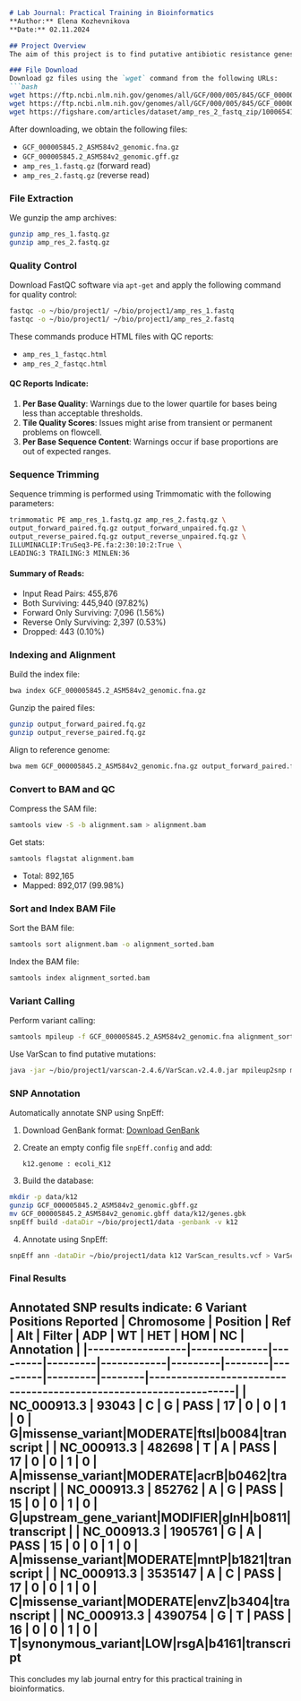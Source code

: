 ```markdown
# Lab Journal: Practical Training in Bioinformatics
**Author:** Elena Kozhevnikova  
**Date:** 02.11.2024  

## Project Overview
The aim of this project is to find putative antibiotic resistance genes in a laboratory *E. coli* strain compared to a natural non-resistant strain. We are provided with sequence reads of the strain under study and a reference wild-type genome.

### File Download
Download gz files using the `wget` command from the following URLs:
```bash
wget https://ftp.ncbi.nlm.nih.gov/genomes/all/GCF/000/005/845/GCF_000005845.2_ASM584v2/GCF_000005845.2_ASM584v2_genomic.fna.gz
wget https://ftp.ncbi.nlm.nih.gov/genomes/all/GCF/000/005/845/GCF_000005845.2_ASM584v2/GCF_000005845.2_ASM584v2_genomic.gff.gz
wget https://figshare.com/articles/dataset/amp_res_2_fastq_zip/10006541/3?file=23769692
```

After downloading, we obtain the following files:
- `GCF_000005845.2_ASM584v2_genomic.fna.gz`
- `GCF_000005845.2_ASM584v2_genomic.gff.gz`
- `amp_res_1.fastq.gz` (forward read)
- `amp_res_2.fastq.gz` (reverse read)

### File Extraction
We gunzip the amp archives:
```bash
gunzip amp_res_1.fastq.gz
gunzip amp_res_2.fastq.gz
```

### Quality Control
Download FastQC software via `apt-get` and apply the following command for quality control:
```bash
fastqc -o ~/bio/project1/ ~/bio/project1/amp_res_1.fastq
fastqc -o ~/bio/project1/ ~/bio/project1/amp_res_2.fastq
```

These commands produce HTML files with QC reports:
- `amp_res_1_fastqc.html`
- `amp_res_2_fastqc.html`

#### QC Reports Indicate:
1. **Per Base Quality**: Warnings due to the lower quartile for bases being less than acceptable thresholds.
2. **Tile Quality Scores**: Issues might arise from transient or permanent problems on flowcell.
3. **Per Base Sequence Content**: Warnings occur if base proportions are out of expected ranges.

### Sequence Trimming
Sequence trimming is performed using Trimmomatic with the following parameters:
```bash
trimmomatic PE amp_res_1.fastq.gz amp_res_2.fastq.gz \
output_forward_paired.fq.gz output_forward_unpaired.fq.gz \
output_reverse_paired.fq.gz output_reverse_unpaired.fq.gz \
ILLUMINACLIP:TruSeq3-PE.fa:2:30:10:2:True \
LEADING:3 TRAILING:3 MINLEN:36
```

#### Summary of Reads:
- Input Read Pairs: 455,876
- Both Surviving: 445,940 (97.82%)
- Forward Only Surviving: 7,096 (1.56%)
- Reverse Only Surviving: 2,397 (0.53%)
- Dropped: 443 (0.10%)

### Indexing and Alignment
Build the index file:
```bash
bwa index GCF_000005845.2_ASM584v2_genomic.fna.gz
```

Gunzip the paired files:
```bash
gunzip output_forward_paired.fq.gz
gunzip output_reverse_paired.fq.gz
```

Align to reference genome:
```bash
bwa mem GCF_000005845.2_ASM584v2_genomic.fna.gz output_forward_paired.fq output_reverse_paired.fq > alignment.sam
```

### Convert to BAM and QC
Compress the SAM file:
```bash
samtools view -S -b alignment.sam > alignment.bam
```

Get stats:
```bash
samtools flagstat alignment.bam
```
- Total: 892,165
- Mapped: 892,017 (99.98%)

### Sort and Index BAM File
Sort the BAM file:
```bash
samtools sort alignment.bam -o alignment_sorted.bam
```

Index the BAM file:
```bash
samtools index alignment_sorted.bam
```

### Variant Calling
Perform variant calling:
```bash
samtools mpileup -f GCF_000005845.2_ASM584v2_genomic.fna alignment_sorted.bam > my.mpileup
```

Use VarScan to find putative mutations:
```bash
java -jar ~/bio/project1/varscan-2.4.6/VarScan.v2.4.0.jar mpileup2snp my.mpileup --min-var-freq 0.5 --variants --output-vcf 1 > VarScan_results.vcf
```

### SNP Annotation
Automatically annotate SNP using SnpEff:
1. Download GenBank format:
   [Download GenBank](https://ftp.ncbi.nlm.nih.gov/genomes/all/GCF/000/005/845/GCF_000005845.2_ASM584v2/GCF_000005845.2_ASM584v2_genomic.gbff.gz)

2. Create an empty config file `snpEff.config` and add:
   ```
   k12.genome : ecoli_K12
   ```

3. Build the database:
```bash
mkdir -p data/k12
gunzip GCF_000005845.2_ASM584v2_genomic.gbff.gz
mv GCF_000005845.2_ASM584v2_genomic.gbff data/k12/genes.gbk
snpEff build -dataDir ~/bio/project1/data -genbank -v k12
```

4. Annotate using SnpEff:
```bash
snpEff ann -dataDir ~/bio/project1/data k12 VarScan_results.vcf > VarScan_results_annotated.vcf
```

### Final Results
Annotated SNP results indicate:
**6 Variant Positions Reported**
| **Chromosome**  | **Position** | **Ref** | **Alt** | **Filter** | **ADP** | **WT** | **HET** | **HOM** | **NC** | **Annotation**                                                  |
|------------------|--------------|---------|---------|------------|---------|--------|---------|---------|--------|------------------------------------------------------------------|
| NC_000913.3      | 93043        | C       | G       | PASS       | 17      | 0      | 0       | 1       | 0      | G|missense_variant|MODERATE|ftsI|b0084|transcript         |
| NC_000913.3      | 482698       | T       | A       | PASS       | 17      | 0      | 0       | 1       | 0      | A|missense_variant|MODERATE|acrB|b0462|transcript        |
| NC_000913.3      | 852762       | A       | G       | PASS       | 15      | 0      | 0       | 1       | 0      | G|upstream_gene_variant|MODIFIER|glnH|b0811|transcript     |
| NC_000913.3      | 1905761      | G       | A       | PASS       | 15      | 0      | 0       | 1       | 0      | A|missense_variant|MODERATE|mntP|b1821|transcript      |
| NC_000913.3      | 3535147      | A       | C       | PASS       | 17      | 0      | 0       | 1       | 0      | C|missense_variant|MODERATE|envZ|b3404|transcript      |
| NC_000913.3      | 4390754      | G       | T       | PASS       | 16      | 0      | 0       | 1       | 0      | T|synonymous_variant|LOW|rsgA|b4161|transcript 
---

This concludes my lab journal entry for this practical training in bioinformatics.
```

